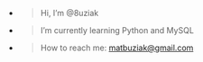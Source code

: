- > Hi, I’m @8uziak
- > I’m currently learning Python and MySQL
- > How to reach me: matbuziak@gmail.com

<!---
8uziak/8uziak is a ✨ special ✨ repository because its `README.md` (this file) appears on your GitHub profile.
You can click the Preview link to take a look at your changes.
--->
